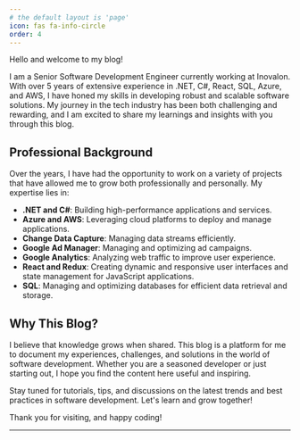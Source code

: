 ```yaml
---
# the default layout is 'page'
icon: fas fa-info-circle
order: 4
---
```


Hello and welcome to my blog!

I am a Senior Software Development Engineer currently working at Inovalon. With over 5 years of extensive experience in .NET, C#, React, SQL, Azure, and AWS, I have honed my skills in developing robust and scalable software solutions. My journey in the tech industry has been both challenging and rewarding, and I am excited to share my learnings and insights with you through this blog.

## Professional Background

Over the years, I have had the opportunity to work on a variety of projects that have allowed me to grow both professionally and personally. My expertise lies in:

- **.NET and C#**: Building high-performance applications and services.
- **Azure and AWS**: Leveraging cloud platforms to deploy and manage applications.
- **Change Data Capture**: Managing data streams efficiently.
- **Google Ad Manager**: Managing and optimizing ad campaigns.
- **Google Analytics**: Analyzing web traffic to improve user experience.
- **React and Redux**: Creating dynamic and responsive user interfaces and state management for JavaScript applications.
- **SQL**: Managing and optimizing databases for efficient data retrieval and storage.

## Why This Blog?

I believe that knowledge grows when shared. This blog is a platform for me to document my experiences, challenges, and solutions in the world of software development. Whether you are a seasoned developer or just starting out, I hope you find the content here useful and inspiring.

Stay tuned for tutorials, tips, and discussions on the latest trends and best practices in software development. Let's learn and grow together!

Thank you for visiting, and happy coding!

---

